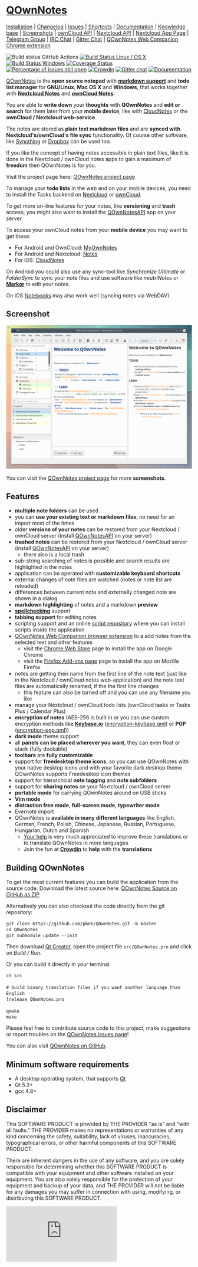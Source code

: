 # [QOwnNotes](https://www.qownnotes.org "QOwnNotes Official Site")

[Installation](https://www.qownnotes.org/installation) |
[Changelog](https://github.com/pbek/QOwnNotes/blob/develop/CHANGELOG.md) |
[Issues](https://github.com/pbek/QOwnNotes/issues) |
[Shortcuts](https://github.com/pbek/QOwnNotes/blob/develop/docs/content/getting-started/shortcuts.md) |
[Documentation](http://docs.qownnotes.org) |
[Knowledge base](https://www.qownnotes.org/Knowledge-base) |
[Screenshots](https://www.qownnotes.org) |
[ownCloud API](https://marketplace.owncloud.com/apps/qownnotesapi) |
[Nextcloud API](https://apps.nextcloud.com/apps/qownnotesapi) |
[Nextcloud App Page](https://apps.nextcloud.com/apps/qownnotes) |
[Telegram Group](https://t.me/QOwnNotes) |
[IRC Chat](https://kiwiirc.com/client/irc.freenode.net/#qownnotes) |
[Gitter Chat](https://gitter.im/qownnotes/qownnotes) |
[QOwnNotes Web Companion Chrome extension](https://chrome.google.com/webstore/detail/qownnotes-web-companion/pkgkfnampapjbopomdpnkckbjdnpkbkp)

![Build status GitHub Actions](https://github.com/pbek/QOwnNotes/workflows/build/badge.svg)
[![Build Status Linux / OS X](https://travis-ci.org/pbek/QOwnNotes.svg?branch=develop)](https://travis-ci.org/pbek/QOwnNotes)
[![Build Status Windows](https://ci.appveyor.com/api/projects/status/github/pbek/QOwnNotes)](https://ci.appveyor.com/project/pbek/qownnotes)
[![Coverage Status](https://coveralls.io/repos/pbek/QOwnNotes/badge.svg?branch=develop&service=github)](https://coveralls.io/github/pbek/QOwnNotes?branch=develop)
[![Percentage of issues still open](http://isitmaintained.com/badge/open/pbek/QOwnNotes.svg)](http://isitmaintained.com/project/pbek/QOwnNotes "Percentage of issues still open")
[![Crowdin](https://d322cqt584bo4o.cloudfront.net/qownnotes/localized.svg)](https://crowdin.com/project/qownnotes)
[![Gitter chat](https://badges.gitter.im/gitterHQ/gitter.png)](https://gitter.im/qownnotes/qownnotes)
[![Documentation](https://readthedocs.org/projects/qownnotes/badge/?version=develop)](http://docs.qownnotes.org)

[QOwnNotes](https://www.qownnotes.org) is the **open source notepad** with
[**markdown support**](https://github.com/pbek/QOwnNotes/blob/develop/src/demonotes/Markdown%20Cheatsheet.md)
and **todo list manager** for **GNU/Linux**, **Mac OS X** and **Windows**,
that works together with [**Nextcloud Notes**](https://github.com/Nextcloud/notes)
and [**ownCloud Notes**](https://github.com/owncloud/notes).

You are able to **write down** your **thoughts** with **QOwnNotes** and **edit or search** for them later from your **mobile device**, like with [CloudNotes](http://peterandlinda.com/cloudnotes/) or the **ownCloud / Nextcloud web-service**.

The notes are stored as **plain text markdown files** and are **synced with Nextcloud's/ownCloud's file sync** functionality.
Of course other software, like [Syncthing](https://syncthing.net) or [Dropbox](https://www.dropbox.com) can be used too.

If you like the concept of having notes accessible in plain text files, like it is done in the Nextcloud / ownCloud notes apps to gain a maximum of **freedom** then QOwnNotes is for you.

Visit the project page here: [QOwnNotes project page](https://www.qownnotes.org)

To manage your **todo lists** in the web and on your mobile devices, you need to
install the Tasks backend on [Nextcloud](https://apps.nextcloud.com/apps/tasks)
or [ownCloud](https://marketplace.owncloud.com/apps/tasks).

To get more on-line features for your notes, like **versioning** and **trash** access, you might also want to install the [QOwnNotesAPI](https://github.com/pbek/qownnotesapi) app on your server.

To access your ownCloud notes from your **mobile device** you may want to get these:
- For Android and OwnCloud: [MyOwnNotes](https://f-droid.org/app/org.aykit.MyOwnNotes)
- For Android and Nextcloud: [Notes](https://f-droid.org/packages/it.niedermann.owncloud.notes)
- For iOS: [CloudNotes](https://itunes.apple.com/app/cloudnotes-owncloud-notes/id813973264)

On Android you could also use any sync-tool like *Synchronize Ultimate* or *FolderSync* to sync your note files and use software like *neutriNotes* or [**Markor**](https://f-droid.org/packages/net.gsantner.markor/) to edit your notes.

On iOS [Notebooks](https://itunes.apple.com/us/app/notebooks-write-and-organize/id780438662) may also work well (syncing notes via WebDAV).

## Screenshot

![Screenhot](screenshots/screenshot.png)

You can visit the [QOwnNotes project page](https://www.qownnotes.org) for more **screenshots**.

## Features

- **multiple note folders** can be used
- you can **use your existing text or markdown files**, no need for an import most of the times
- older **versions of your notes** can be restored from your Nextcloud / ownCloud server (install [QOwnNotesAPI](https://github.com/pbek/qownnotesapi) on your server)
- **trashed notes** can be restored from your Nextcloud / ownCloud server (install [QOwnNotesAPI](https://github.com/pbek/qownnotesapi) on your server)
    - there also is a local trash
- sub-string searching of notes is possible and search results are highlighted in the notes
- application can be operated with **customizable keyboard shortcuts**
- external changes of note files are watched (notes or note list are reloaded)
- differences between current note and externally changed note are shown in a dialog
- **markdown highlighting** of notes and a markdown **preview**
- **[spellchecking](https://docs.qownnotes.org/en/develop/spellchecking.html)** support
- **tabbing support** for editing notes
- scripting support and an online [script repository](https://github.com/qownnotes/scripts)
  where you can install scripts inside the application
- [QOwnNotes Web Companion browser extension](https://github.com/qownnotes/web-companion)
  to a add notes from the selected text and other features
	- visit the [Chrome Web Store](https://chrome.google.com/webstore/detail/qownnotes-web-companion/pkgkfnampapjbopomdpnkckbjdnpkbkp)
	  page to install the app on Google Chrome
	- visit the [Firefox Add-ons page](https://addons.mozilla.org/firefox/addon/qownnotes-web-companion)
	  page to install the app on Mozilla Firefox
- notes are getting their name from the first line of the note text (just like in the Nextcloud / ownCloud notes web-application) and the note text files are automatically renamed, if the the first line changes
    - this feature can also be turned off and you can use any filename you like
- manage your Nextcloud / ownCloud todo lists (ownCloud tasks or Tasks Plus / Calendar Plus)
- **encryption of notes** (AES-256 is built in or you can use custom encryption methods like
  **[Keybase.io](https://keybase.io)** ([encryption-keybase.qml](https://github.com/pbek/QOwnNotes/blob/develop/docs/content/scripting/examples/encryption-keybase.qml)) or
  **PGP** ([encryption-pgp.qml](https://github.com/pbek/QOwnNotes/blob/develop/docs/content/scripting/examples/encryption-pgp.qml)))
- **dark mode** theme support
- all **panels can be placed wherever you want**, they can even float or stack (fully dockable)
- **toolbars** are **fully customizable**
- support for **freedesktop theme icons**, so you can use QOwnNotes with your
  native desktop icons and with your favorite dark desktop theme
  QOwnNotes supports Freedesktop icon themes
- support for hierarchical **note tagging** and **note subfolders**
- support for **sharing notes** on your Nextcloud / ownCloud server
- **portable mode** for carrying QOwnNotes around on USB sticks
- **Vim mode**
- **distraction free mode**, **full-screen mode**, **typewriter mode**
- Evernote import
- QOwnNotes is **available in many different languages** like English, German, French, Polish, Chinese, Japanese, Russian, Portuguese, Hungarian, Dutch and Spanish
	- [Your help](https://www.qownnotes.org/Knowledge-base/How-can-I-help-to-translate-QOwnNotes) is very much appreciated to improve these translations or to translate QOwnNotes in more languages
	- Join the fun at **[Crowdin](https://crowdin.com/project/qownnotes/invite)** to **help** with the **translations**

## Building QOwnNotes

To get the most current features you can build the application from the source
code. Download the latest source here:
[QOwnNotes Source on GitHub as ZIP](https://github.com/pbek/QOwnNotes/archive/develop.zip)

Alternatively you can also checkout the code directly from the git repository:

```shell
git clone https://github.com/pbek/QOwnNotes.git -b master
cd QOwnNotes
git submodule update --init
```

Then download [Qt Creator](http://www.qt.io/download-open-source), open the
project file `src/QOwnNotes.pro` and click on *Build / Run*.

Or you can build it directly in your terminal:

```shell
cd src

# build binary translation files if you want another language than English
lrelease QOwnNotes.pro

qmake
make
```

Please feel free to contribute source code to this project, make suggestions or report troubles on the [QOwnNotes issues page](https://github.com/pbek/QOwnNotes/issues)!

You can also visit [QOwnNotes on GitHub](https://github.com/pbek/QOwnNotes).

## Minimum software requirements

- A desktop operating system, that supports [Qt](http://www.qt.io/)
- Qt 5.3+
- gcc 4.8+

## Disclaimer

This SOFTWARE PRODUCT is provided by THE PROVIDER "as is" and "with all faults." THE PROVIDER makes no representations or warranties of any kind concerning the safety, suitability, lack of viruses, inaccuracies, typographical errors, or other harmful components of this SOFTWARE PRODUCT.

There are inherent dangers in the use of any software, and you are solely responsible for determining whether this SOFTWARE PRODUCT is compatible with your equipment and other software installed on your equipment. You are also solely responsible for the protection of your equipment and backup of your data, and THE PROVIDER will not be liable for any damages you may suffer in connection with using, modifying, or distributing this SOFTWARE PRODUCT.

[![Matomo Stats](https://p.bekerle.com/piwik.php?idsite=3&rec=1)](https://www.qownnotes.org)
